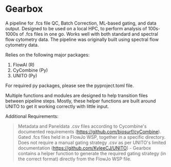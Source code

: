 # Gearbox
 
A pipeline for .fcs file QC, Batch Correction, ML-based gating, and data output.
Designed to be used on a local HPC, to perform analysis of 100s-1000s of .fcs files in one go.
Works well with both standard and spectral flow cytometry data. The pipeline was originally built using spectral flow cytometry data.

Relies on the following major packages:
1) FlowAI (R)
2) CyCombine (Py)
3) UNITO (Py)

For required py packages, please see the pyproject.toml file.

Multiple functions and modules are designed to help transition files between pipeline steps. Mostly, these helper functions are built around UNITO to get it working correctly with little input.

Additional Requirements:
> Metadata and Paneldata .csv files according to Cycombine's documented requirements (https://github.com/biosurf/cyCombine).
> Gated .fcs files held in a FlowJo WSP, together in a specific directory.
> Does not require a manual gating strategy .csv as per UNITO's limited documentation (https://github.com/KyleeCJ/UNITO) - Gearbox contains a helper function to generate the required gating strategy (in the correct format) directly from the FlowJo WSP file.
